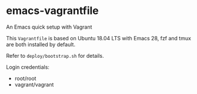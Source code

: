 # emacs-vagrantfile
An Emacs quick setup with Vagrant

This `Vagrantfile` is based on Ubuntu 18.04 LTS with Emacs 28, fzf and tmux are both installed by default.

Refer to `deploy/bootstrap.sh` for details.

Login credentials:
- root/root
- vagrant/vagrant